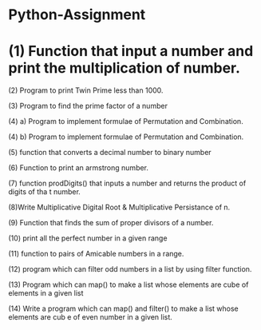 # Python-Assignment

# (1) Function that input a number and print the multiplication of number.

(2) Program to print Twin Prime less than 1000.

(3) Program to find the prime factor of a number

(4) a) Program to implement formulae of Permutation and Combination.

(4) b) Program to implement formulae of Permutation and Combination.

(5) function that converts a decimal number to binary number

(6) Function to print an armstrong number.

(7) function prodDigits() that inputs a number and returns the product of digits of tha
t number.

(8)Write Multiplicative Digital Root & Multiplicative Persistance of n.

(9) Function that finds the sum of proper divisors of a number.

(10) print all the perfect number in a given range

(11) function to pairs of Amicable numbers in a range.

(12) program which can filter odd numbers in a list by using filter function.

(13) Program which can map() to make a list whose elements are cube of elements in a given list

(14) Write a program which can map() and filter() to make a list whose elements are cub
e of even number in a given list.
